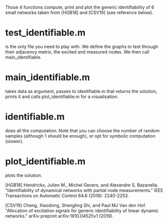 Those 4 functions compute, print and plot the generic identifiability of 6 small networks taken from [HGB18] and [CSV19] (see reference below).

# test_identifiable.m
is the only file you need to play with. We define the graphs to test through their adjacency matrix, the excited and measured nodes. We then call main_identifiable.

# main_identifiable.m
takes data as argument, passes to identifiable.m that returns the solution, prints it and calls plot_identifiable.m for a visualisation.

# identifiable.m 
does all the computation. Note that you can choose the number of random samples (although 1 should be enough), or opt for symbolic computation (slower).

# plot_identifiable.m
plots the solution.

[HGB18] Hendrickx, Julien M., Michel Gevers, and Alexandre S. Bazanella. "Identifiability of dynamical networks with partial node measurements." IEEE Transactions on Automatic Control 64.6 (2018): 2240-2253.

[CSV19] Cheng, Xiaodong, Shengling Shi, and Paul MJ Van den Hof. "Allocation of excitation signals for generic identifiability of linear dynamic networks." arXiv preprint arXiv:1910.04525v1 (2019).
